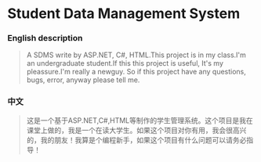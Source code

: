 # Student Data Management System
### English description
> A SDMS write by ASP.NET, C#, HTML.This project is in my class.I'm an undergraduate student.If this this project is useful, It's my pleassure.I'm really a newguy. So if this project have any questions, bugs, error, anyway please tell me.
### 中文
> 这是一个基于ASP.NET,C#,HTML等制作的学生管理系统。这个项目是我在课堂上做的，我是一个在读大学生。如果这个项目对你有用，我会很高兴的，我的朋友！我算是个编程新手，如果这个项目有什么问题可以请务必指导！

